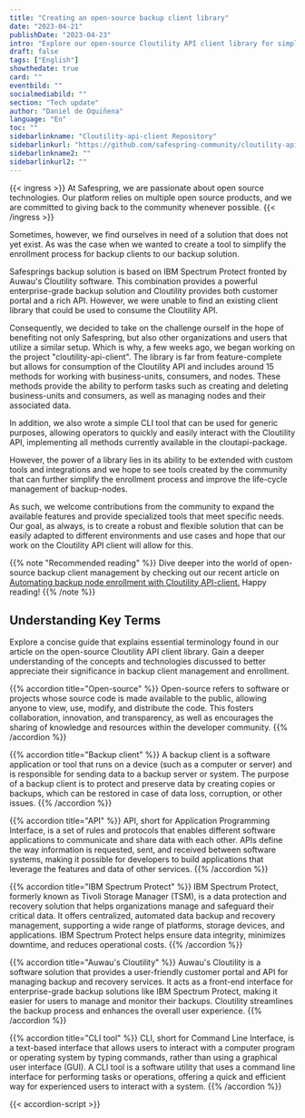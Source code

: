 ```yaml
---
title: "Creating an open-source backup client library"
date: "2023-04-21"
publishDate: "2023-04-23"
intro: "Explore our open-source Cloutility API client library for simplifying backup client enrollment and management."
draft: false
tags: ["English"]
showthedate: true
card: ""
eventbild: ""
socialmediabild: ""
section: "Tech update"
author: "Daniel de Oquiñena"
language: "En"
toc: ""
sidebarlinkname: "Cloutility-api-client Repository"
sidebarlinkurl: "https://github.com/safespring-community/cloutility-api-client"
sidebarlinkname2: ""
sidebarlinkurl2: ""
---
```


{{< ingress >}}
At Safespring, we are passionate about open source technologies. Our platform relies on multiple open source products, and we are committed to giving back to the community whenever possible. 
{{< /ingress >}}

Sometimes, however, we find ourselves in need of a solution that does not yet exist. As was the case when we wanted to create a tool to simplify the enrollment process for backup clients to our backup solution.

Safesprings backup solution is based on IBM Spectrum Protect fronted by Auwau's Cloutility software. This combination provides a powerful enterprise-grade backup solution and Cloutility provides both customer portal and a rich API. However, we were unable to find an existing client library that could be used to consume the Cloutility API.

Consequently, we decided to take on the challenge ourself in the hope of benefiting not only Safespring, but also other organizations and users that utilize a similar setup. Which is why, a few weeks ago, we began working on the project "cloutility-api-client". The library is far from feature-complete but allows for consumption of the Cloutility API and includes around 15 methods for working with business-units, consumers, and nodes. These methods provide the ability to perform tasks such as creating and deleting business-units and consumers, as well as managing nodes and their associated data.

In addition, we also wrote a simple CLI tool that can be used for generic purposes, allowing operators to quickly and easily interact with the Cloutility API, implementing all methods currently available in the cloutapi-package. 

However, the power of a library lies in its ability to be extended with custom tools and integrations and we hope to see tools created by the community that can further simplify the enrollment process and improve the life-cycle management of backup-nodes.

As such, we welcome contributions from the community to expand the available features and provide specialized tools that meet specific needs. Our goal, as always, is to create a robust and flexible solution that can be easily adapted to different environments and use cases and hope that our work on the Cloutility API client will allow for this.

{{% note "Recommended reading" %}}
Dive deeper into the world of open-source backup client management by checking out our recent article on [Automating backup node enrollment with Cloutility API-client.](/blogg/2023/2023-04-using-cloutility-api-client-to-auto-enroll-backup-clients/)  Happy reading!
{{% /note %}}

## Understanding Key Terms 

Explore a concise guide that explains essential terminology found in our article on the open-source Cloutility API client library. Gain a deeper understanding of the concepts and technologies discussed to better appreciate their significance in backup client management and enrollment.

{{% accordion title="Open-source" %}}
Open-source refers to software or projects whose source code is made available to the public, allowing anyone to view, use, modify, and distribute the code. This fosters collaboration, innovation, and transparency, as well as encourages the sharing of knowledge and resources within the developer community.
{{% /accordion %}}

{{% accordion title="Backup client" %}}
A backup client is a software application or tool that runs on a device (such as a computer or server) and is responsible for sending data to a backup server or system. The purpose of a backup client is to protect and preserve data by creating copies or backups, which can be restored in case of data loss, corruption, or other issues.
{{% /accordion %}}

{{% accordion title="API" %}}
API, short for Application Programming Interface, is a set of rules and protocols that enables different software applications to communicate and share data with each other. APIs define the way information is requested, sent, and received between software systems, making it possible for developers to build applications that leverage the features and data of other services.
{{% /accordion %}}

{{% accordion title="IBM Spectrum Protect" %}}
IBM Spectrum Protect, formerly known as Tivoli Storage Manager (TSM), is a data protection and recovery solution that helps organizations manage and safeguard their critical data. It offers centralized, automated data backup and recovery management, supporting a wide range of platforms, storage devices, and applications. IBM Spectrum Protect helps ensure data integrity, minimizes downtime, and reduces operational costs.
{{% /accordion %}}

{{% accordion title="Auwau's Cloutility" %}}
Auwau's Cloutility is a software solution that provides a user-friendly customer portal and API for managing backup and recovery services. It acts as a front-end interface for enterprise-grade backup solutions like IBM Spectrum Protect, making it easier for users to manage and monitor their backups. Cloutility streamlines the backup process and enhances the overall user experience.
{{% /accordion %}}

{{% accordion title="CLI tool" %}}
CLI, short for Command Line Interface, is a text-based interface that allows users to interact with a computer program or operating system by typing commands, rather than using a graphical user interface (GUI). A CLI tool is a software utility that uses a command line interface for performing tasks or operations, offering a quick and efficient way for experienced users to interact with a system.
{{% /accordion %}}

{{< accordion-script >}}
